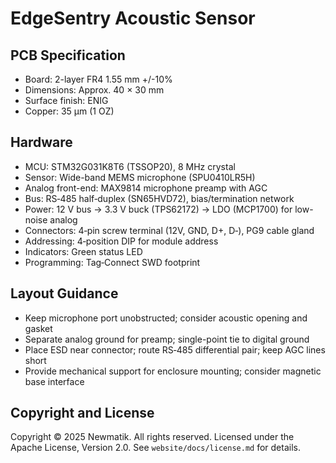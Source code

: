 # EdgeSentry Acoustic Sensor

## PCB Specification

- Board: 2-layer FR4 1.55 mm +/-10%
- Dimensions: Approx. 40 × 30 mm
- Surface finish: ENIG
- Copper: 35 µm (1 OZ)

## Hardware

- MCU: STM32G031K8T6 (TSSOP20), 8 MHz crystal
- Sensor: Wide-band MEMS microphone (SPU0410LR5H)
- Analog front-end: MAX9814 microphone preamp with AGC
- Bus: RS‑485 half‑duplex (SN65HVD72), bias/termination network
- Power: 12 V bus → 3.3 V buck (TPS62172) → LDO (MCP1700) for low-noise analog
- Connectors: 4‑pin screw terminal (12V, GND, D+, D‑), PG9 cable gland
- Addressing: 4‑position DIP for module address
- Indicators: Green status LED
- Programming: Tag‑Connect SWD footprint

## Layout Guidance

- Keep microphone port unobstructed; consider acoustic opening and gasket
- Separate analog ground for preamp; single-point tie to digital ground
- Place ESD near connector; route RS‑485 differential pair; keep AGC lines short
- Provide mechanical support for enclosure mounting; consider magnetic base interface

## Copyright and License

Copyright © 2025 Newmatik. All rights reserved.
Licensed under the Apache License, Version 2.0. See `website/docs/license.md` for details.
